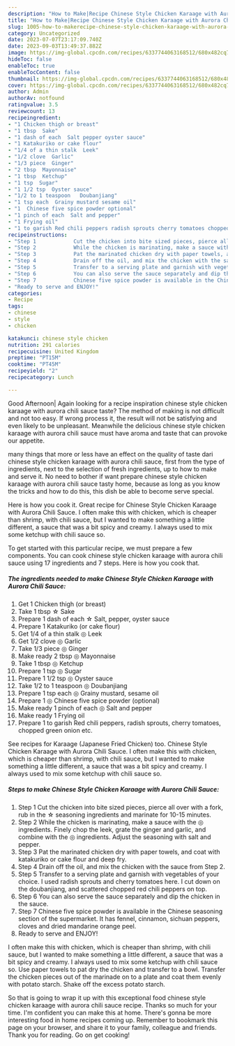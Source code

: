 ```yaml
---
description: "How to Make|Recipe Chinese Style Chicken Karaage with Aurora Chili Sauce {That is Special"
title: "How to Make|Recipe Chinese Style Chicken Karaage with Aurora Chili Sauce {That is Special"
slug: 1005-how-to-makerecipe-chinese-style-chicken-karaage-with-aurora-chili-sauce-that-is-special
category: Uncategorized
date: 2023-07-07T23:17:09.740Z
date: 2023-09-03T13:49:37.882Z
image: https://img-global.cpcdn.com/recipes/6337744063168512/680x482cq70/chinese-style-chicken-karaage-with-aurora-chili-sauce-recipe-main-photo.jpg
hideToc: false
enableToc: true
enableTocContent: false
thumbnail: https://img-global.cpcdn.com/recipes/6337744063168512/680x482cq70/chinese-style-chicken-karaage-with-aurora-chili-sauce-recipe-main-photo.jpg
cover: https://img-global.cpcdn.com/recipes/6337744063168512/680x482cq70/chinese-style-chicken-karaage-with-aurora-chili-sauce-recipe-main-photo.jpg
author: Admin
authorAv: notfound
ratingvalue: 3.5
reviewcount: 13
recipeingredient:
- "1 Chicken thigh or breast"
- "1 tbsp  Sake"
- "1 dash of each  Salt pepper oyster sauce"
- "1 Katakuriko or cake flour"
- "1/4 of a thin stalk  Leek"
- "1/2 clove  Garlic"
- "1/3 piece  Ginger"
- "2 tbsp  Mayonnaise"
- "1 tbsp  Ketchup"
- "1 tsp  Sugar"
- "1 1/2 tsp  Oyster sauce"
- "1/2 to 1 teaspoon   Doubanjiang"
- "1 tsp each  Grainy mustard sesame oil"
- "1  Chinese five spice powder optional"
- "1 pinch of each  Salt and pepper"
- "1 Frying oil"
- "1 to garish Red chili peppers radish sprouts cherry tomatoes chopped green onion etc"
recipeinstructions:
- "Step 1            Cut the chicken into bite sized pieces, pierce all over with a fork, rub in the ☆ seasoning ingredients and marinate for 10-15 minutes."
- "Step 2            While the chicken is marinating, make a sauce with the ◎ ingredients. Finely chop the leek, grate the ginger and garlic, and combine with the ◎ ingredients. Adjust the seasoning with salt and pepper."
- "Step 3            Pat the marinated chicken dry with paper towels, and coat with katakuriko or cake flour and deep fry."
- "Step 4            Drain off the oil, and mix the chicken with the sauce from Step 2."
- "Step 5            Transfer to a serving plate and garnish with vegetables of your choice. I used radish sprouts and cherry tomatoes here. I cut down on the doubanjiang, and scattered chopped red chili peppers on top."
- "Step 6            You can also serve the sauce separately and dip the chicken in the sauce."
- "Step 7            Chinese five spice powder is available in the Chinese seasoning section of the supermarket. It has fennel, cinnamon, sichuan peppers, cloves and dried mandarine orange peel."
- "Ready to serve and ENJOY!"
categories:
- Recipe
tags:
- chinese
- style
- chicken

katakunci: chinese style chicken 
nutrition: 291 calories
recipecuisine: United Kingdom
preptime: "PT15M"
cooktime: "PT45M"
recipeyield: "2"
recipecategory: Lunch

---
```



Good Afternoon| Again looking for a recipe inspiration chinese style chicken karaage with aurora chili sauce taste? The method of making is not difficult and not too easy. If wrong process it, the result will not be satisfying and even likely to be unpleasant. Meanwhile the delicious chinese style chicken karaage with aurora chili sauce must have aroma and taste that can provoke our appetite.






many things that more or less have an effect on the quality of taste dari chinese style chicken karaage with aurora chili sauce, first from the type of ingredients, next to the selection of fresh ingredients, up to how to make and serve it. No need to bother if want prepare chinese style chicken karaage with aurora chili sauce tasty home, because as long as you know the tricks and how to do this, this dish be able to become serve  special.


Here is how you cook it. Great recipe for Chinese Style Chicken Karaage with Aurora Chili Sauce. I often make this with chicken, which is cheaper than shrimp, with chili sauce, but I wanted to make something a little different, a sauce that was a bit spicy and creamy. I always used to mix some ketchup with chili sauce so.


To get started with this particular recipe, we must prepare a few components. You can cook chinese style chicken karaage with aurora chili sauce using 17 ingredients and 7 steps. Here is how you cook that.

<!--inarticleads1-->

##### The ingredients needed to make Chinese Style Chicken Karaage with Aurora Chili Sauce:

1. Get 1 Chicken thigh (or breast)
1. Take 1 tbsp ☆ Sake
1. Prepare 1 dash of each ☆ Salt, pepper, oyster sauce
1. Prepare 1 Katakuriko (or cake flour)
1. Get 1/4 of a thin stalk ◎ Leek
1. Get 1/2 clove ◎ Garlic
1. Take 1/3 piece ◎ Ginger
1. Make ready 2 tbsp ◎ Mayonnaise
1. Take 1 tbsp ◎ Ketchup
1. Prepare 1 tsp ◎ Sugar
1. Prepare 1 1/2 tsp ◎ Oyster sauce
1. Take 1/2 to 1 teaspoon  ◎ Doubanjiang
1. Prepare 1 tsp each ◎ Grainy mustard, sesame oil
1. Prepare 1 ◎ Chinese five spice powder (optional)
1. Make ready 1 pinch of each ◎ Salt and pepper
1. Make ready 1 Frying oil
1. Prepare 1 to garish Red chili peppers, radish sprouts, cherry tomatoes, chopped green onion etc.


See recipes for Karaage (Japanese Fried Chicken) too. Chinese Style Chicken Karaage with Aurora Chili Sauce. I often make this with chicken, which is cheaper than shrimp, with chili sauce, but I wanted to make something a little different, a sauce that was a bit spicy and creamy. I always used to mix some ketchup with chili sauce so. 

<!--inarticleads2-->

##### Steps to make Chinese Style Chicken Karaage with Aurora Chili Sauce:

1. Step 1            Cut the chicken into bite sized pieces, pierce all over with a fork, rub in the ☆ seasoning ingredients and marinate for 10-15 minutes.
1. Step 2            While the chicken is marinating, make a sauce with the ◎ ingredients. Finely chop the leek, grate the ginger and garlic, and combine with the ◎ ingredients. Adjust the seasoning with salt and pepper.
1. Step 3            Pat the marinated chicken dry with paper towels, and coat with katakuriko or cake flour and deep fry.
1. Step 4            Drain off the oil, and mix the chicken with the sauce from Step 2.
1. Step 5            Transfer to a serving plate and garnish with vegetables of your choice. I used radish sprouts and cherry tomatoes here. I cut down on the doubanjiang, and scattered chopped red chili peppers on top.
1. Step 6            You can also serve the sauce separately and dip the chicken in the sauce.
1. Step 7            Chinese five spice powder is available in the Chinese seasoning section of the supermarket. It has fennel, cinnamon, sichuan peppers, cloves and dried mandarine orange peel.
1. Ready to serve and ENJOY!

I often make this with chicken, which is cheaper than shrimp, with chili sauce, but I wanted to make something a little different, a sauce that was a bit spicy and creamy. I always used to mix some ketchup with chili sauce so. Use paper towels to pat dry the chicken and transfer to a bowl. Transfer the chicken pieces out of the marinade on to a plate and coat them evenly with potato starch. Shake off the excess potato starch. 

So that is going to wrap it up with this exceptional food chinese style chicken karaage with aurora chili sauce recipe. Thanks so much for your time. I'm confident you can make this at home. There's gonna be more interesting food in home recipes coming up. Remember to bookmark this page on your browser, and share it to your family, colleague and friends. Thank you for reading. Go on get cooking!
